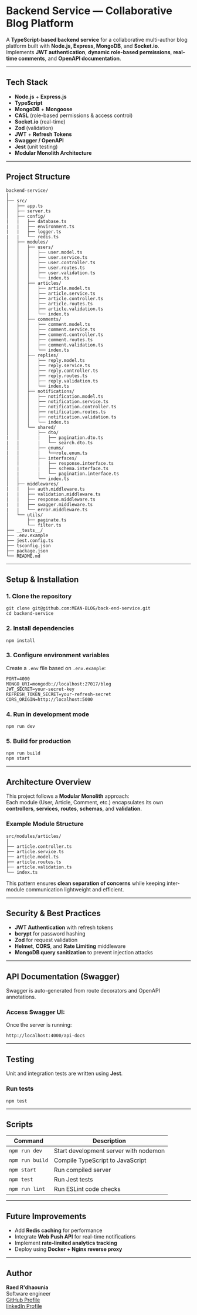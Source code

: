 # Backend Service — Collaborative Blog Platform

A **TypeScript-based backend service** for a collaborative multi-author blog platform built with **Node.js, Express, MongoDB**, and **Socket.io**.  
Implements **JWT authentication**, **dynamic role-based permissions**, **real-time comments**, and **OpenAPI documentation**.

---

## Tech Stack

- **Node.js** + **Express.js**
- **TypeScript**
- **MongoDB** + **Mongoose**
- **CASL** (role-based permissions & access control)
- **Socket.io** (real-time)
- **Zod** (validation)
- **JWT** + **Refresh Tokens**
- **Swagger / OpenAPI**
- **Jest** (unit testing)
- **Modular Monolith Architecture**

---

## Project Structure

```
backend-service/
│
├── src/
│   ├── app.ts
│   ├── server.ts
│   ├── config/
|   |   ├── database.ts
|   |   ├── environment.ts
|   |   ├── logger.ts
|   |   └── redis.ts
│   ├── modules/
│   │   ├── users/
│   │   │   ├── user.model.ts
│   │   │   ├── user.service.ts
│   │   │   ├── user.controller.ts
│   │   │   ├── user.routes.ts
│   │   │   ├── user.validation.ts
│   │   │   └── index.ts
│   │   ├── articles/
│   │   │   ├── article.model.ts
│   │   │   ├── article.service.ts
│   │   │   ├── article.controller.ts
│   │   │   ├── article.routes.ts
│   │   │   ├── article.validation.ts
│   │   │   └── index.ts
│   │   ├── comments/
│   │   │   ├── comment.model.ts
│   │   │   ├── comment.service.ts
│   │   │   ├── comment.controller.ts
│   │   │   ├── comment.routes.ts
│   │   │   ├── comment.validation.ts
│   │   │   └── index.ts
│   │   ├── replies/
│   │   │   ├── reply.model.ts
│   │   │   ├── reply.service.ts
│   │   │   ├── reply.controller.ts
│   │   │   ├── reply.routes.ts
│   │   │   ├── reply.validation.ts
│   │   │   └── index.ts
│   │   ├── notifications/
│   │   │   ├── notification.model.ts
│   │   │   ├── notification.service.ts
│   │   │   ├── notification.controller.ts
│   │   │   ├── notification.routes.ts
│   │   │   ├── notification.validation.ts
│   │   │   └── index.ts
│   │   └── shared/
│   │       ├── dto/
|   │       |   ├── pagination.dto.ts
|   |       |   └── search.dto.ts
│   │       ├── enums/
|   |       |   └──role.enum.ts
│   │       ├── interfaces/
│   |       |   ├── response.interface.ts
│   |       |   ├── schema.interface.ts
│   |       |   └── pagination.interface.ts
│   │       └── index.ts
│   ├── middlewares/
|   |   ├── auth.middleware.ts
|   |   ├── validation.middleware.ts
|   |   ├── response.middleware.ts
|   |   ├── swagger.middleware.ts
|   |   └── error.middleware.ts
│   └── utils/
│       ├── paginate.ts
│       └── filter.ts
├── __tests__/
├── .env.example
├── jest.config.ts
├── tsconfig.json
├── package.json
└── README.md
```

---

## Setup & Installation

### 1. Clone the repository

```
git clone git@github.com:MEAN-BLOG/back-end-service.git
cd backend-service
```

### 2. Install dependencies

```
npm install
```

### 3. Configure environment variables

Create a `.env` file based on `.env.example`:

```
PORT=4000
MONGO_URI=mongodb://localhost:27017/blog
JWT_SECRET=your-secret-key
REFRESH_TOKEN_SECRET=your-refresh-secret
CORS_ORIGIN=http://localhost:5000
```

### 4. Run in development mode

```
npm run dev
```

### 5. Build for production

```
npm run build
npm start
```

---

## Architecture Overview

This project follows a **Modular Monolith** approach:  
Each module (User, Article, Comment, etc.) encapsulates its own **controllers**, **services**, **routes**, **schemas**, and **validation**.

### Example Module Structure

```
src/modules/articles/
│
├── article.controller.ts
├── article.service.ts
├── article.model.ts
├── article.routes.ts
├── article.validation.ts
└── index.ts
```

This pattern ensures **clean separation of concerns** while keeping inter-module communication lightweight and efficient.

---

## Security & Best Practices

- **JWT Authentication** with refresh tokens
- **bcrypt** for password hashing
- **Zod** for request validation
- **Helmet**, **CORS**, and **Rate Limiting** middleware
- **MongoDB query sanitization** to prevent injection attacks

---

## API Documentation (Swagger)

Swagger is auto-generated from route decorators and OpenAPI annotations.

### Access Swagger UI:

Once the server is running:

```
http://localhost:4000/api-docs
```

---

## Testing

Unit and integration tests are written using **Jest**.

### Run tests

```
npm test
```

---

## Scripts

| Command         | Description                           |
| --------------- | ------------------------------------- |
| `npm run dev`   | Start development server with nodemon |
| `npm run build` | Compile TypeScript to JavaScript      |
| `npm start`     | Run compiled server                   |
| `npm test`      | Run Jest tests                        |
| `npm run lint`  | Run ESLint code checks                |

---

## Future Improvements

- Add **Redis caching** for performance
- Integrate **Web Push API** for real-time notifications
- Implement **rate-limited analytics tracking**
- Deploy using **Docker + Nginx reverse proxy**

---

## Author

**Raed R'dhaounia** \
Software engineer \
[GitHub Profile](https://github.com/RaedRdhaounia) \
[linkedIn Profile](https://www.linkedin.com/in/raed-rdhaounia/)
